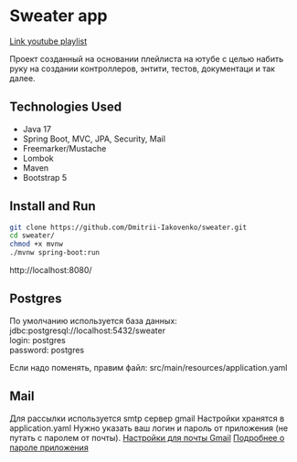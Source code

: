 # Sweater app

[Link youtube playlist](https://www.youtube.com/playlist?list=PLU2ftbIeotGoGSEUf54LQH-DgiQPF2XRO)

Проект созданный на основании плейлиста на ютубе с целью набить руку на создании контроллеров, энтити, тестов, 
документаци и так далее.

## Technologies Used
* Java 17
* Spring Boot, MVC, JPA, Security, Mail
* Freemarker/Mustache
* Lombok
* Maven
* Bootstrap 5

## Install and Run
```bash
git clone https://github.com/Dmitrii-Iakovenko/sweater.git
cd sweater/
chmod +x mvnw
./mvnw spring-boot:run 
```
http://localhost:8080/

## Postgres
По умолчанию используется база данных:  
jdbc:postgresql://localhost:5432/sweater  
login:  postgres  
password:   postgres  

Если надо поменять, правим файл:
src/main/resources/application.yaml

## Mail
Для рассылки используется smtp сервер gmail
Настройки хранятся в application.yaml
Нужно указать ваш логин и пароль от приложения (не путать с паролем от почты).
[Настройки для почты Gmail](https://support.google.com/mail/answer/7104828)
[Подробнее о пароле приложения](https://support.google.com/accounts/answer/185833)
